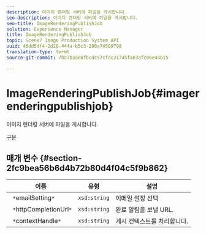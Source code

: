 ```yaml
---
description: 이미지 렌더링 서버에 파일을 게시합니다.
seo-description: 이미지 렌더링 서버에 파일을 게시합니다.
seo-title: ImageRenderingPublishJob
solution: Experience Manager
title: ImageRenderingPublishJob
topic: Scene7 Image Production System API
uuid: 46dd5df4-2d20-444a-b5c3-200a74509798
translation-type: tm+mt
source-git-commit: 7bc7b3a86fbcdc57cfdc31745fae3afc06e44b15

---
```



# ImageRenderingPublishJob{#imagerenderingpublishjob}

이미지 렌더링 서버에 파일을 게시합니다.

구문

## 매개 변수 {#section-2fc9bea56b6d4b72b80d4f04c5f9b862}

| 이름 | 유형 | 설명 |
|---|---|---|
| ` *`emailSetting`*` | `xsd:string` | 이메일 설정 선택 |
| ` *`httpCompletionUrl`*` | `xsd:string` | 완료 알림을 보낼 URL. |
| ` *`contextHandle`*` | `xsd:string` | 게시 컨텍스트를 처리합니다. |

